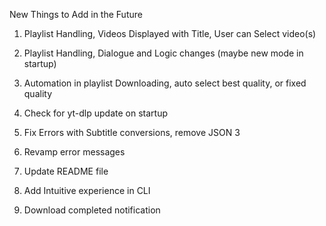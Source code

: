 New Things to Add in the Future


1. Playlist Handling, Videos Displayed with Title, User can Select video(s)

2. Playlist Handling, Dialogue and Logic changes (maybe new mode in startup)

3. Automation in playlist Downloading, auto select best quality, or fixed quality

4. Check for yt-dlp update on startup

4. Fix Errors with Subtitle conversions, remove JSON 3

5. Revamp error messages

6. Update README file

7. Add Intuitive experience in CLI 

8. Download completed notification
